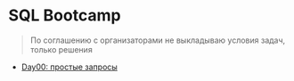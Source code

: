 # SQL Bootcamp

> По соглашению с организаторами не выкладываю условия задач, только решения

- [Day00: простые запросы](day00.sql)